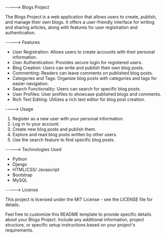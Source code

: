 ----->                   Blogs Project

The Blogs Project is a web application that allows users to create, publish, and manage their own blogs. It offers a user-friendly interface for writing and sharing articles, along with features for user registration and authentication.

----->                    Features

- User Registration: Allows users to create accounts with their personal information.
- User Authentication: Provides secure login for registered users.
- Blog Creation: Users can write and publish their own blog posts.
- Commenting: Readers can leave comments on published blog posts.
- Categories and Tags: Organize blog posts with categories and tags for easier navigation.
- Search Functionality: Users can search for specific blog posts.
- User Profiles: User profiles to showcase published blogs and comments.
- Rich Text Editing: Utilizes a rich text editor for blog post creation.

---->                      Usage
1) Register as a new user with your personal information.
2) Log in to your account.
3) Create new blog posts and publish them.
4) Explore and read blog posts written by other users.
5) Use the search feature to find specific blog posts.

----->                  Technologies Used

- Python
- Django
- HTML/CSS/ Javascript
- Bootstrap
- MySQL


----->                     License

This project is licensed under the MIT License - see the LICENSE file for details.

Feel free to customize this README template to provide specific details about your Blogs Project. Include any additional information, project structure, or specific setup instructions based on your project's requirements.


